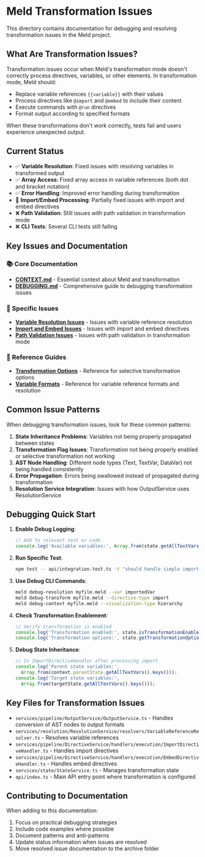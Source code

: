 # Meld Transformation Issues

This directory contains documentation for debugging and resolving transformation issues in the Meld project.

## What Are Transformation Issues?

Transformation issues occur when Meld's transformation mode doesn't correctly process directives, variables, or other elements. In transformation mode, Meld should:

- Replace variable references `{{variable}}` with their values
- Process directives like `@import` and `@embed` to include their content
- Execute commands with `@run` directives
- Format output according to specified formats

When these transformations don't work correctly, tests fail and users experience unexpected output.

## Current Status

- ✅ **Variable Resolution**: Fixed issues with resolving variables in transformed output
- ✅ **Array Access**: Fixed array access in variable references (both dot and bracket notation)
- ✅ **Error Handling**: Improved error handling during transformation 
- 🔄 **Import/Embed Processing**: Partially fixed issues with import and embed directives
- ❌ **Path Validation**: Still issues with path validation in transformation mode
- ❌ **CLI Tests**: Several CLI tests still failing 

## Key Issues and Documentation

### 📚 Core Documentation

- [**CONTEXT.md**](./CONTEXT.md) - Essential context about Meld and transformation
- [**DEBUGGING.md**](./DEBUGGING.md) - Comprehensive guide to debugging transformation issues

### 🐛 Specific Issues

- [**Variable Resolution Issues**](./variable-resolution-issues.md) - Issues with variable reference resolution
- [**Import and Embed Issues**](./import-embed-issues.md) - Issues with import and embed directives
- [**Path Validation Issues**](./path-validation-issues.md) - Issues with path validation in transformation mode

### 📖 Reference Guides

- [**Transformation Options**](./transformation-options-reference.md) - Reference for selective transformation options
- [**Variable Formats**](./variable-formats-reference.md) - Reference for variable reference formats and resolution

## Common Issue Patterns

When debugging transformation issues, look for these common patterns:

1. **State Inheritance Problems**: Variables not being properly propagated between states
2. **Transformation Flag Issues**: Transformation not being properly enabled or selective transformation not working
3. **AST Node Handling**: Different node types (Text, TextVar, DataVar) not being handled consistently
4. **Error Propagation**: Errors being swallowed instead of propagated during transformation
5. **Resolution Service Integration**: Issues with how OutputService uses ResolutionService

## Debugging Quick Start

1. **Enable Debug Logging**:
   ```typescript
   // Add to relevant test or code
   console.log('Available variables:', Array.from(state.getAllTextVars().keys()));
   ```

2. **Run Specific Test**:
   ```bash
   npm test -- api/integration.test.ts -t "should handle simple imports"
   ```

3. **Use Debug CLI Commands**:
   ```bash
   meld debug-resolution myfile.meld --var importedVar
   meld debug-transform myfile.meld --directive-type import
   meld debug-context myfile.meld --visualization-type hierarchy
   ```

4. **Check Transformation Enablement**:
   ```typescript
   // Verify transformation is enabled
   console.log('Transformation enabled:', state.isTransformationEnabled());
   console.log('Transformation options:', state.getTransformationOptions());
   ```

5. **Debug State Inheritance**:
   ```typescript
   // In ImportDirectiveHandler after processing import
   console.log('Parent state variables:', 
     Array.from(context.parentState.getAllTextVars().keys()));
   console.log('Target state variables:', 
     Array.from(targetState.getAllTextVars().keys()));
   ```

## Key Files for Transformation Issues

- `services/pipeline/OutputService/OutputService.ts` - Handles conversion of AST nodes to output formats
- `services/resolution/ResolutionService/resolvers/VariableReferenceResolver.ts` - Resolves variable references
- `services/pipeline/DirectiveService/handlers/execution/ImportDirectiveHandler.ts` - Handles import directives
- `services/pipeline/DirectiveService/handlers/execution/EmbedDirectiveHandler.ts` - Handles embed directives
- `services/state/StateService.ts` - Manages transformation state
- `api/index.ts` - Main API entry point where transformation is configured

## Contributing to Documentation

When adding to this documentation:

1. Focus on practical debugging strategies
2. Include code examples where possible
3. Document patterns and anti-patterns
4. Update status information when issues are resolved
5. Move resolved issue documentation to the archive folder